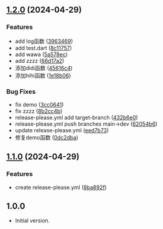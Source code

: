 ## [1.2.0](https://github.com/luoyi58624/luoyi_dart_test/compare/v1.1.0...v1.2.0) (2024-04-29)


### Features

* add log函数 ([3963469](https://github.com/luoyi58624/luoyi_dart_test/commit/3963469d59b4eca5769c7eb7f77fcbf581d43cea))
* add test.dart ([8c11757](https://github.com/luoyi58624/luoyi_dart_test/commit/8c117578752f0b8ad05135b57e3b62587f4b6b97))
* add wawa ([5a578ec](https://github.com/luoyi58624/luoyi_dart_test/commit/5a578ec2da6beeae478bd576b3c6d702eabca770))
* add zzzz ([66d17a2](https://github.com/luoyi58624/luoyi_dart_test/commit/66d17a25301ab46392aca0130ee04d6907c5e652))
* 添加didi函数 ([45616c4](https://github.com/luoyi58624/luoyi_dart_test/commit/45616c42ec30800904a598c407baad34767896a3))
* 添加hihi函数 ([1e18b06](https://github.com/luoyi58624/luoyi_dart_test/commit/1e18b0633c63eaa261a88d6dc8a55d0ac82a1adf))


### Bug Fixes

* fix demo ([3cc0641](https://github.com/luoyi58624/luoyi_dart_test/commit/3cc0641f2958db7659b284cca26d270fc461012a))
* fix zzzz ([8b2cc4b](https://github.com/luoyi58624/luoyi_dart_test/commit/8b2cc4be5214721dbc777293d4929b7f66793bc7))
* release-please.yml add target-branch ([432b6e0](https://github.com/luoyi58624/luoyi_dart_test/commit/432b6e0794303619a2d83adc98d88c6f5f8c5033))
* release-please.yml push branches main-&gt;dev ([62054b6](https://github.com/luoyi58624/luoyi_dart_test/commit/62054b6e23827431fd450236203843b41b8ec9fb))
* update release-please.yml ([eed7b73](https://github.com/luoyi58624/luoyi_dart_test/commit/eed7b731a312ad57c7df14de1f2d0e4b068de406))
* 修复demo函数 ([0dc2dba](https://github.com/luoyi58624/luoyi_dart_test/commit/0dc2dba33b5c622ad9d17ac729190042f4d2226a))

## [1.1.0](https://github.com/luoyi58624/luoyi_dart_test/compare/v1.0.3...v1.1.0) (2024-04-29)


### Features

* create release-please.yml ([8ba892f](https://github.com/luoyi58624/luoyi_dart_test/commit/8ba892f4e287c6866ce3513d1f01c6afe08b4f85))

## 1.0.0

- Initial version.
